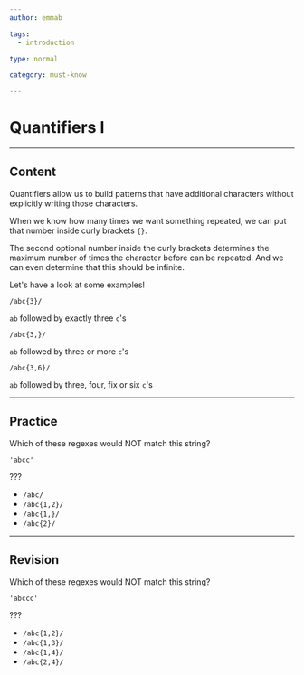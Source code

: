 ```yaml
---
author: emmab

tags:
  - introduction

type: normal

category: must-know

---
```

# Quantifiers I
---
## Content

Quantifiers allow us to build patterns that have additional characters without explicitly writing those characters.

When we know how many times we want something repeated, we can put that number inside curly brackets `{}`. 

The second optional number inside the curly brackets determines the maximum number of times the character before can be repeated. And we can even determine that this should be infinite.

Let's have a look at some examples!

`/abc{3}/`
 
`ab` followed by exactly three `c`'s

`/abc{3,}/`   
    
`ab` followed by three or more `c`'s

`/abc{3,6}/`   
    
`ab` followed by three, four, fix or six `c`'s

---
## Practice

Which of these regexes would NOT match this string?

`'abcc'`

???

* `/abc/`
* `/abc{1,2}/`
* `/abc{1,}/`
* `/abc{2}/`



---
## Revision

Which of these regexes would NOT match this string?

`'abccc'`

???

* `/abc{1,2}/`
* `/abc{1,3}/`
* `/abc{1,4}/`
* `/abc{2,4}/`